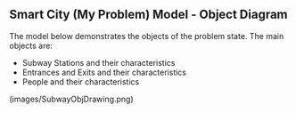 ## Smart City (My Problem) Model - Object Diagram

The model below demonstrates the objects of the problem state.  The main objects are:
- Subway Stations and their characteristics
- Entrances and Exits and their characteristics
- People and their characteristics

(images/SubwayObjDrawing.png)


